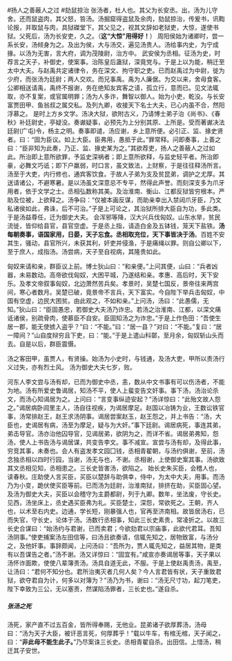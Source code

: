 #扬人之善蔽人之过 #劾鼠掠治 
张汤者，杜人也。其父为长安丞。出，汤为儿守舍。还而鼠盗肉，其父怒，笞汤。汤掘窟得盗鼠及余肉，劾鼠掠治，传爰书，讯鞫论报，并取鼠与肉，具狱磔堂下。其父见之，视其文辞如老狱吏，大惊，遂使书狱。父死后，汤为长安吏，久之。（**这“大惊”用得好！**）
周阳侯始为诸卿时，尝一系长安，汤倾身为之。及出为侯，大与汤交，遍见汤贵人。汤给事内史，为宁成掾。以汤为无害，言大府，调为茂陵尉，治方中。
武安侯为丞相。征汤为史，时荐言之天子，补御史，使案事。治陈皇后蛊狱，深竟党与。于是上以为能，稍迁至太中大夫。与赵禹共定诸律令，务在深文、拘守职之吏。已而赵禹过为中尉，徙为少府，而张汤为廷尉；两人交欢。而兄事禹。禹为人廉倨。为交以来，舍毋食客。公卿相送请禹，禹终不报谢，务在绝知友宾客之请，孤立行，意而已。见文法辄取，亦不复案，或官属明罪；汤为人多诈，舞智以御人。始为小吏，乾没。与长安富贾田甲、鱼翁叔之属交私。及列九卿，收接天下名士大夫，已心内虽不合，然阳浮慕之。
是时上方乡文学。汤决大狱，欲附古义，乃请博士弟子治《尚书》、《春秋》补廷尉史，亭疑没。奏谳疑事，必预先为上分别其原、上所是。受而著谳决法廷尉(广屯)令，杨主之明。奏事即谴，汤应谢，乡上意所便。必引正、监、掾史贤者。曰：“固为臣议。如上大臣。臣弗用，愚抵于此。”罪常释。问即奏事，上善之曰：“臣非知为此奏，乃正、监、掾史某为之。”其欲荐吏，扬人之善蔽人之过如此。所治即上意所欲罪，予监史深祸者；即上意所欲释，与监史轻平者。所治即豪，必舞文巧诋；即下户羸弱，时口言，虽文致法，上财察，于是往往释汤所言。汤至于大吏，内行修也，通宾客饮食。于故人子弟为支及贫昆弟，调护之尤厚。其送请诸公，不避寒暑。是以汤虽文深意忌不专平，然得此声誉。而刻深支多为爪牙用者，依于文学之士。丞相弘数称其美。及治淮南、衡山、江都反狱皆穷根本。严助及位被，上欲释之。汤争曰：“仅被本画反谋，而助亲幸出入禁闼爪牙臣，乃文私诸侯如此，弗诛，后不可治。”子是上可论之，其治狱所排大臣自为功，多此类。于是汤益尊任，迁为御史大夫。
会浑邪等降，汉大兴兵伐匈奴。山东水旱，贫民流徙，皆仰给县官，县官空虚。于是丞上指，请造白金及五钵钱，笼天下盐铁。**汤每朝奏事，语国家用，日晏，天子忘食。丞相取充位，天下事皆决于汤**。百姓不安其生，骚动，县官所兴，未获其利，奸吏并侵渔，于是痛绳以罪。则自公卿以下，至于庶人，成指汤。汤尝病，天子至自视病，其隆贵如此。

匈奴来请和亲，群臣议上前。博士狄山曰：“和亲便。”上问其便，山曰：“兵者凶器，未易数动。高帝欲伐匈奴，大困平城，乃遂结和亲。孝惠、高后时，天下安乐。及孝文帝叙事匈奴，北边萧然苦兵矣。孝景时，吴楚七国反，景帝往来两宫间，寒心者数月。吴楚已破，竟景帝不言兵，天下富实。今自陛下举兵击匈奴，中国有空虚，边民大困贫。由此观之，不如和亲。”上问汤，汤曰：“此愚儒，无知。”狄山曰：“臣固愚忠，若御史大夫汤乃诈忠。若汤之治淮南、江都，以深文痛诋诸侯，别疏骨肉，使慕臣不自安。臣固知汤之为诈忠。”于是上作色田：“吾使生居一郡，能无使掳入盗乎？”曰：“不能。”曰：“居一县？”对曰：“不能。”复曰：“居一障间？”山自度辩穷且下吏，曰：“能。”于是上遣山科鄣，至月余，匈奴斩山头而去。自是以后，群臣震慑。

汤之客田甲，虽贾人，有贤操。始汤为小史时，与钱通，及汤大吏，甲所以责汤行义过失，亦有烈士风。
汤为御史大夫七岁，败。


河东人李文尝与汤有却，已而为御史中丞，恚，数从中文书事有可以伤汤者，不能为地。汤有所爱史鲁谒居，知汤不平，使人上蜚变告文奸事。事下汤，汤治论杀文，而汤心知谒居为之。上问曰：“言变事纵迹安起？”汤详惊曰：“此殆文故人怨之。”谒居病卧闾里主人，汤自往视疾，为谒居摩足。赵国以冶铸为业，王数讼铁官事，汤常排赵王，赵王求汤阴事。谒居尝案赵玉，赵王怨之，并上书告：“汤，大臣也，史谒居有病，汤至为摩足，疑与为大奸。”事下廷尉。谒居病死，事连其弟，弟击导官。汤亦治他囚导官，见谒居弟，欲阴为之，而详不省。谒居弟弗知，怨汤，使人上书告汤与谒居谋，共变告李文。事不减宣。宣尝与汤有却，及得此事，穷竞其事，未奏也。会人有盗发孝文园囗钱，丞相青翟朝，与汤约俱谢，至前，汤念独丞相以四时行园，当谢，汤无与也，不谢。丞相谢，上使御史案其事。汤欲致其文丞相见知，丞相患之。三长史皆害汤，欲陷之。
始长史朱买臣，会稽人也，读春秋。庄助使人言买臣，买臣以楚辞与助俱幸，侍中，为太中大夫，用事。而汤乃为小变，跪伏使买臣等前。已而汤为廷尉，治淮南狱，排挤在助，买臣固心望。及汤为御史大夫，买臣以会稽守为主爵都尉，列于九卿。数年，坐法废，守长史。见西，汤坐床上，丞史遇买臣弗为礼。买臣楚士，深怨，常欲死之。王朝，齐人也，以术至右内史。边通，学长短，刚暴强人也，官再至济南相。故皆居汤右，已而失官，守长史，论体于汤。汤数行丞相事，知此三长史素贵，常凌折之。以故三长史合谋曰：“始汤约与君谢，已而卖君；今欲劾君以宗庙事，此欲代君耳。吾知汤阴事。”使吏捕案汤左田信等，曰汤且欲奏请，信辄先知之，居物致富，与汤分之，及他奸事。事辞颇闻，上问汤曰：“吾所为，贾人辄先知之，益居其物，是类有以吾谋告之者。”汤不谢。汤又详惊曰：“固宜有。”咸宣亦奏谒居等事，天子果以汤怀诈面欺，使使八辈簿责汤。汤具自道无此，不服。于是上使赵禹责汤，禹至，让汤曰：“君何不知分也。君所治夷灭者几何人矣？今人言君皆有状，天子重致君狱，欲夺君自为计，何多以对簿为？”汤乃为书，谢曰：“汤无尺寸功，起刀笔吏，陛下幸致为三公，无以塞责，然谋陷汤罪者，三长史也。”遂自杀。
##### 张汤之死
汤死，家产直不过五百金，皆所得奉赐，无他业。昆弟诸子欲厚葬汤，汤母曰：“汤为天子大臣，被讦恶言死，何厚葬乎！”载以牛车，有棺无棺，天子闻之，曰：“**非此母不能生此子。**”乃尽案诛三长史。丞相青翟自杀。出田信。上惜汤，稍迁其子安世。